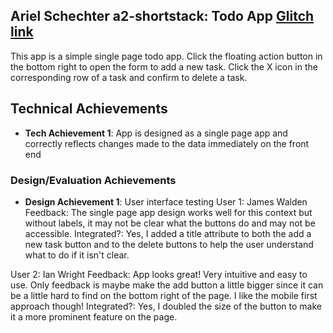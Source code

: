 ## Ariel Schechter a2-shortstack: Todo App [Glitch link](https://a2-aschechter10.glitch.me/)
This app is a simple single page todo app. Click the floating action button in the bottom right to open the form to add a new task. Click the X icon in the corresponding row of a task and confirm to delete a task. 

## Technical Achievements
- **Tech Achievement 1**: App is designed as a single page app and correctly reflects changes made to the data immediately on the front end

### Design/Evaluation Achievements
- **Design Achievement 1**: User interface testing
User 1: James Walden
Feedback: The single page app design works well for this context but without labels, it may not be clear what the buttons do and may not be accessible. 
Integrated?: Yes, I added a title attribute to both the add a new task button and to the delete buttons to help the user understand what to do if it isn't clear.

User 2: Ian Wright
Feedback: App looks great! Very intuitive and easy to use. Only feedback is maybe make the add button a little bigger since it can be a little hard to find on the bottom right of the page. I like the mobile first approach though!
Integrated?: Yes, I doubled the size of the button to make it a more prominent feature on the page.
